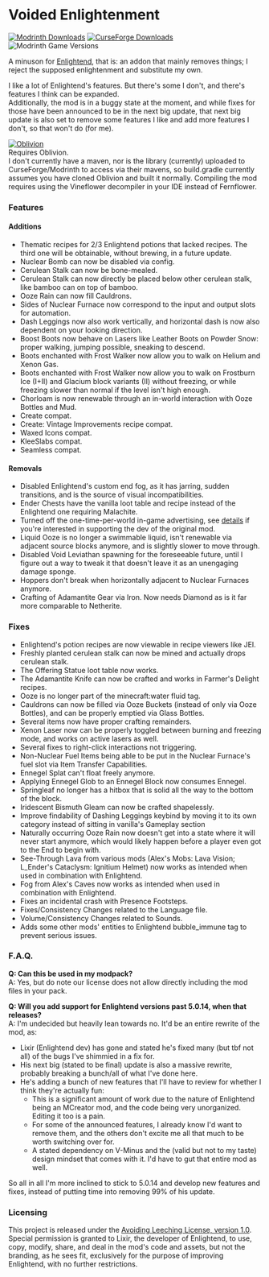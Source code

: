 # Voided Enlightenment
[![Modrinth Downloads](https://img.shields.io/modrinth/dt/voided-enlightenment?style=flat&logo=modrinth&label=Modrinth)](https://modrinth.com/mod/voided-enlightenment)
[![CurseForge Downloads](https://img.shields.io/curseforge/dt/1096334?style=flat&logo=curseforge&label=Curseforge)](https://www.curseforge.com/minecraft/mc-mods/voided-enlightenment)
![Modrinth Game Versions](https://cf.way2muchnoise.eu/versions/voided-enlightenment.svg)

A minuson for [Enlightend](https://modrinth.com/mod/enlightend), that is: an addon that mainly removes things; I reject the supposed enlightenment and substitute my own.

I like a lot of Enlightend's features. But there's some I don't, and there's features I think can be expanded.  
Additionally, the mod is in a buggy state at the moment, and while fixes for those have been announced to be in the next big update, that next big update is also set to remove some features I like and add more features I don't, so that won't do (for me).

[![Oblivion](https://raw.githubusercontent.com/VoidLeech/Oblivion/1.20.1/forge/src/main/resources/icon.png)](https://github.com/VoidLeech/Oblivion)  
Requires Oblivion.  
I don't currently have a maven, nor is the library (currently) uploaded to CurseForge/Modrinth to access via their mavens, so build.gradle currently assumes you have cloned Oblivion and built it normally.
Compiling the mod requires using the Vineflower decompiler in your IDE instead of Fernflower.

### Features
#### Additions
- Thematic recipes for 2/3 Enlightend potions that lacked recipes. The third one will be obtainable, without brewing, in a future update.
- Nuclear Bomb can now be disabled via config.
- Cerulean Stalk can now be bone-mealed.
- Cerulean Stalk can now directly be placed below other cerulean stalk, like bamboo can on top of bamboo.
- Ooze Rain can now fill Cauldrons.
- Sides of Nuclear Furnace now correspond to the input and output slots for automation.
- Dash Leggings now also work vertically, and horizontal dash is now also dependent on your looking direction.
- Boost Boots now behave on Lasers like Leather Boots on Powder Snow: proper walking, jumping possible, sneaking to descend.
- Boots enchanted with Frost Walker now allow you to walk on Helium and Xenon Gas.
- Boots enchanted with Frost Walker now allow you to walk on Frostburn Ice (I+II) and Glacium block variants (II) without freezing, or while freezing slower than normal if the level isn't high enough.
- Chorloam is now renewable through an in-world interaction with Ooze Bottles and Mud.
- Create compat.
- Create: Vintage Improvements recipe compat.
- Waxed Icons compat.
- KleeSlabs compat.
- Seamless compat.
#### Removals
- Disabled Enlightend's custom end fog, as it has jarring, sudden transitions, and is the source of visual incompatibilities.
- Ender Chests have the vanilla loot table and recipe instead of the Enlightend one requiring Malachite.
- Turned off the one-time-per-world in-game advertising, see [details](src/main/java/com/github/voidleech/voided_enlightenment/mixin/misc/PatreonMessageMixin.java) if you're interested in supporting the dev of the original mod.
- Liquid Ooze is no longer a swimmable liquid, isn't renewable via adjacent source blocks anymore, and is slightly slower to move through.
- Disabled Void Leviathan spawning for the foreseeable future, until I figure out a way to tweak it that doesn't leave it as an unengaging damage sponge.
- Hoppers don't break when horizontally adjacent to Nuclear Furnaces anymore.
- Crafting of Adamantite Gear via Iron. Now needs Diamond as is it far more comparable to Netherite.

### Fixes
- Enlightend's potion recipes are now viewable in recipe viewers like JEI.
- Freshly planted cerulean stalk can now be mined and actually drops cerulean stalk.
- The Offering Statue loot table now works.
- The Adamantite Knife can now be crafted and works in Farmer's Delight recipes.
- Ooze is no longer part of the minecraft:water fluid tag.
- Cauldrons can now be filled via Ooze Buckets (instead of only via Ooze Bottles), and can be properly emptied via Glass Bottles.
- Several items now have proper crafting remainders.
- Xenon Laser now can be properly toggled between burning and freezing mode, and works on active lasers as well.
- Several fixes to right-click interactions not triggering.
- Non-Nuclear Fuel Items being able to be put in the Nuclear Furnace's fuel slot via Item Transfer Capabilities.
- Ennegel Splat can't float freely anymore.
- Applying Ennegel Glob to an Ennegel Block now consumes Ennegel.
- Springleaf no longer has a hitbox that is solid all the way to the bottom of the block.
- Iridescent Bismuth Gleam can now be crafted shapelessly.
- Improve findability of Dashing Leggings keybind by moving it to its own category instead of sitting in vanilla's Gameplay section
- Naturally occurring Ooze Rain now doesn't get into a state where it will never start anymore, which would likely happen before a player even got to the End to begin with.
- See-Through Lava from various mods (Alex's Mobs: Lava Vision; L_Ender's Cataclysm: Ignitium Helmet) now works as intended when used in combination with Enlightend.
- Fog from Alex's Caves now works as intended when used in combination with Enlightend.
- Fixes an incidental crash with Presence Footsteps.
- Fixes/Consistency Changes related to the Language file.
- Volume/Consistency Changes related to Sounds.
- Adds some other mods' entities to Enlightend bubble_immune tag to prevent serious issues.

### F.A.Q.
**Q: Can this be used in my modpack?**  
A: Yes, but do note our license does not allow directly including the mod files in your pack.

**Q: Will you add support for Enlightend versions past 5.0.14, when that releases?**  
A: I'm undecided but heavily lean towards no. It'd be an entire rewrite of the mod, as:
- Lixir (Enlightend dev) has gone and stated he's fixed many (but tbf not all) of the bugs I've shimmied in a fix for.
- His next big (stated to be final) update is also a massive rewrite, probably breaking a bunch/all of what I've done here.
- He's adding a bunch of new features that I'll have to review for whether I think they're actually fun:
  - This is a significant amount of work due to the nature of Enlightend being an MCreator mod, and the code being very unorganized. Editing it too is a pain.
  - For some of the announced features, I already know I'd want to remove them, and the others don't excite me all that much to be worth switching over for.
  - A stated dependency on V-Minus and the (valid but not to my taste) design mindset that comes with it. I'd have to gut that entire mod as well.

So all in all I'm more inclined to stick to 5.0.14 and develop new features and fixes, instead of putting time into removing 99% of his update.

### Licensing
This project is released under the [Avoiding Leeching License, version 1.0](LICENSE).  
Special permission is granted to Lixir, the developer of Enlightend, to use, copy, modify, share, and deal in the mod's code and assets, but not the branding, as he sees fit, exclusively for the purpose of improving Enlightend, with no further restrictions.
